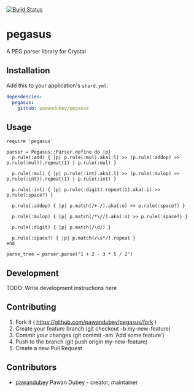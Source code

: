 [![Build Status](https://travis-ci.org/pawandubey/pegasus.svg)](https://travis-ci.org/pawandubey/pegasus)

# pegasus

A PEG parser library for Crystal

## Installation

Add this to your application's `shard.yml`:

```yaml
dependencies:
  pegasus:
    github: pawandubey/pegasus
```

## Usage

``` crystal
require 'pegasus'

parser = Pegasus::Parser.define do |p|
  p.rule(:add) { |p| p.rule(:mul).aka(:l) >> (p.rule(:addop) >> p.rule(:mul)).repeat(1) | p.rule(:mul) }

  p.rule(:mul) { |p| p.rule(:int).aka(:l) >> (p.rule(:mulop) >> p.rule(:int)).repeat(1) | p.rule(:int) }

  p.rule(:int) { |p| p.rule(:digit).repeat(1).aka(:i) >> p.rule(:space?) }

  p.rule(:addop) { |p| p.match(/+-/).aka(:o) >> p.rule(:space?) }

  p.rule(:mulop) { |p| p.match(/*\//).aka(:o) >> p.rule(:space?) }

  p.rule(:digit) { |p| p.match(/\d/) }

  p.rule(:space?) { |p| p.match(/\s*/).repeat }
end

parse_tree = parser.parse("1 + 2 - 3 * 5 / 2")
```


## Development

TODO: Write development instructions here

## Contributing

1. Fork it ( https://github.com/pawandubey/pegasus/fork )
2. Create your feature branch (git checkout -b my-new-feature)
3. Commit your changes (git commit -am 'Add some feature')
4. Push to the branch (git push origin my-new-feature)
5. Create a new Pull Request

## Contributors

- [pawandubey](https://github.com/pawandubey) Pawan Dubey - creator, maintainer
